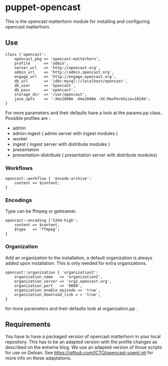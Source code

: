 # puppet-opencast

This is the opencast matterhorn module for installing and configuring opencast matterhorn.

## Use

```
class {'opencast':
    opencast_pkg => 'opencast-matterhorn',
    profile      => 'admin',
    server_url   => 'http://opencast.org',
    admin_url    => 'http://admin.opencast.org',
    engage_url   => 'http://engage.opencast.org',
    db_url       => 'jdbc:mysql://localhost/opencast',
    db_user      => 'opencast',
    db_pass      => 'opencast',
    storage_dir  => '/var/opencast',
    java_opts    => '-Xms2048m -Xmx2048m -XX:MaxPermSize=1024m';
}
```

For more parameters and their defaults have a look at the params.pp class .
Possible profiles are :
* admin
* admin-ingest ( admin server with ingest modules )
* worker
* ingest ( ingest server with distribute modules )
* presentation
* presentation-distribute ( presentation server with distribute modules)

### Workflows

```
opencast::workflow { 'encode-archive':
    content => $content;
}
```

### Encodings

Type can be ffmpeg or gstreamer.

```
opencast::encoding {'h264-high':
    content => $content,
    $type   => 'ffmpeg';
}
```

### Organization

Add an organization to the installation, a default organization is always added
upon installation. This is only needed for extra organizations.

```
opencast::organization { 'organization2':
    organization_name   => 'organization2',
    organization_server => 'org2.opencast.org',
    organization_port   => '8080',
    organization_enable_episode => 'true',
    organization_download_link = > 'true';
}
```

for more parameters and their defaults look at organization.pp .

## Requirements

You have to have a packaged version of opencast matterhorn in your local
repository. This has to be an adapted version with the profile changes as
described on the entwine blog. We use an adapted version of those scripts
for use on Debian. See https://github.com/ICTO/opencast-ugent.git for more
info on these adaptations.
